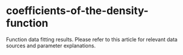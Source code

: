 # coefficients-of-the-density-function
Function data fitting results.
Please refer to this article for relevant data sources and parameter explanations.
